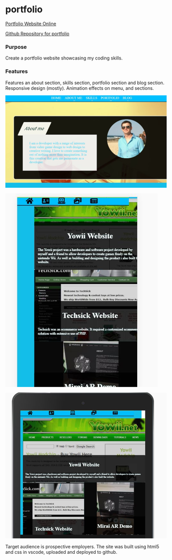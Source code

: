# portfolio
[Portfolio Website Online](https://adams-coding.github.io/portfolio/)

[Github Repository for portfolio](https://github.com/adams-coding/portfolio)

### Purpose 
Create a portfolio website showcasing my coding skills.
### Features
Features an about section, skills section, portfolio section and blog section. 
Responsive design (mostly).
Animation effects on menu, and sections.

![alt text](media/screenshot1.jpg "desktop view")

![alt text](media/screenshot2.jpg "mobile view")

![alt text](media/screenshot3.jpg "tablet view")

Target audience is prospective employers.
The site was built using html5 and css in vscode, uploaded and deployed to github.

